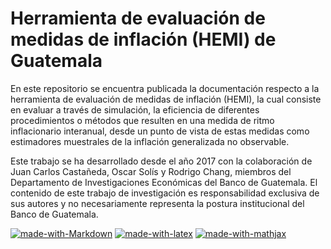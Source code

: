 # Herramienta de evaluación de medidas de inflación (HEMI) de Guatemala

En este repositorio se encuentra publicada la documentación respecto a la herramienta de evaluación de medidas de inflación (HEMI), la cual consiste en evaluar a través de simulación, la eficiencia de diferentes procedimientos o métodos que resulten en una medida de ritmo inflacionario interanual, desde un punto de vista de estas medidas como estimadores muestrales de la inflación generalizada no observable.

Este trabajo se ha desarrollado desde el año 2017 con la colaboración de Juan Carlos Castañeda, Oscar Solís y Rodrigo Chang, miembros del Departamento de Investigaciones Económicas del Banco de Guatemala. El contenido de este trabajo de investigación es responsabilidad exclusiva de sus autores y no necesariamente representa la postura institucional del Banco de Guatemala. 

[![made-with-Markdown](https://img.shields.io/badge/Made%20with-Markdown-1f425f.svg)](http://commonmark.org)
[![made-with-latex](https://img.shields.io/badge/Made%20with-LaTeX-1f425f.svg)](https://www.latex-project.org/)
[![made-with-mathjax](https://img.shields.io/badge/Made%20with-MathJax-1f425f.svg)](https://www.mathjax.org/)